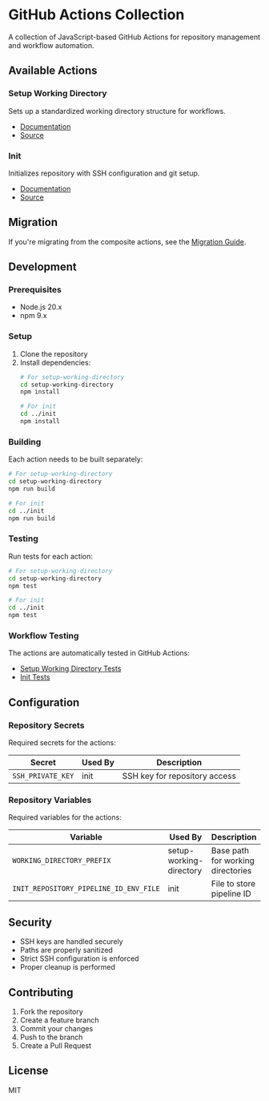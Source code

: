 # GitHub Actions Collection

A collection of JavaScript-based GitHub Actions for repository management and workflow automation.

## Available Actions

### Setup Working Directory
Sets up a standardized working directory structure for workflows.
- [Documentation](./setup-working-directory/README.md)
- [Source](./setup-working-directory)

### Init
Initializes repository with SSH configuration and git setup.
- [Documentation](./init/README.md)
- [Source](./init)

## Migration

If you're migrating from the composite actions, see the [Migration Guide](./MIGRATION.md).

## Development

### Prerequisites
- Node.js 20.x
- npm 9.x

### Setup
1. Clone the repository
2. Install dependencies:
   ```bash
   # For setup-working-directory
   cd setup-working-directory
   npm install

   # For init
   cd ../init
   npm install
   ```

### Building
Each action needs to be built separately:
```bash
# For setup-working-directory
cd setup-working-directory
npm run build

# For init
cd ../init
npm run build
```

### Testing
Run tests for each action:
```bash
# For setup-working-directory
cd setup-working-directory
npm test

# For init
cd ../init
npm test
```

### Workflow Testing
The actions are automatically tested in GitHub Actions:
- [Setup Working Directory Tests](.github/workflows/test-setup-working-directory.yml)
- [Init Tests](.github/workflows/test-init.yml)

## Configuration

### Repository Secrets
Required secrets for the actions:

| Secret | Used By | Description |
|--------|---------|-------------|
| `SSH_PRIVATE_KEY` | init | SSH key for repository access |

### Repository Variables
Required variables for the actions:

| Variable | Used By | Description |
|----------|---------|-------------|
| `WORKING_DIRECTORY_PREFIX` | setup-working-directory | Base path for working directories |
| `INIT_REPOSITORY_PIPELINE_ID_ENV_FILE` | init | File to store pipeline ID |

## Security

- SSH keys are handled securely
- Paths are properly sanitized
- Strict SSH configuration is enforced
- Proper cleanup is performed

## Contributing

1. Fork the repository
2. Create a feature branch
3. Commit your changes
4. Push to the branch
5. Create a Pull Request

## License

MIT